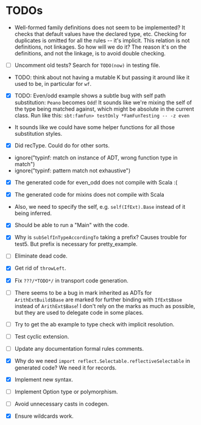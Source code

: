 # TODOs

- Well-formed family definitions does not seem to be implemented?
  It checks that default values have the declared type, etc.
  Checking for duplicates is omitted for all the rules -- it's implicit.
  This relation is not definitions, not linkages. So how will we do it?
  The reason it's on the definitions, and not the linkage, is to avoid double checking.
  
- [ ] Uncomment old tests? Search for `TODO(now)` in testing file.

- TODO: think about not having a mutable K but passing it around like it used to be, in particular for `wf`.

- [x] TODO: Even/odd example shows a subtle bug with self path substitution: `Peano` becomes `Odd`!
  It sounds like we're mixing the self of the type being matched against, which might be absolute in the current class.
  Run like this: `sbt:famfun> testOnly *FamFunTesting -- -z even`

- It sounds like we could have some helper functions for all those substitution styles.
- [x] Did recType. Could do for other sorts.

- ignore("typinf: match on instance of ADT, wrong function type in match")
- ignore("typinf: pattern match not exhaustive")

- [x] The generated code for even_odd does not compile with Scala :(

- [x] The generated code for mixins does not compile with Scala

- Also, we need to specify the self, e.g. `self(IfExt).Base` instead of it being inferred.

- [x] Should be able to run a "Main" with the code.

- [x] Why is `subSelfInTypeAccordingTo` taking a prefix? Causes trouble for test5. But prefix is necessary for pretty_example.

- [ ] Eliminate dead code.

- [x] Get rid of `throwLeft`.

- [x] Fix `???/*TODO*/` in transport code generation.

- [ ] There seems to be a bug in mark inherited as ADTs for `ArithExtBuild$Base` are marked for further binding with `IfExt$Base` instead of `ArithExt$Base`! I don't rely on the marks as much as possible, but they are used to delegate code in some places.

- [ ] Try to get the ab example to type check with implicit resolution.

- [ ] Test cyclic extension.

- [ ] Update any documentation formal rules comments.

- [x] Why do we need `import reflect.Selectable.reflectiveSelectable` in generated code? We need it for records.

- [x] Implement new syntax.

- [ ] Implement Option type or polymorphism.

- [ ] Avoid unnecessary casts in codegen.

- [x] Ensure wildcards work.
